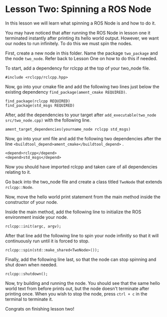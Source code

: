# Lesson Two: Spinning a ROS Node

In this lesson we will learn what spinning a ROS Node is and how to do it.

You may have noticed that after running the ROS Node in lesson one it terminated instantly after printing its hello world output. However, we want our nodes to run infinitely. To do this we must spin the nodes.

First, create a new node in this folder. Name the package `two_package` and the node `two_node`. Refer back to Lesson One  on how to do this if needed.

To start, add a dependency for rclcpp at the top of your two_node file.

```
#include <rclcpp/rclcpp.hpp>
```

Now, go into your cmake file and add the following two lines just below the existing dependency `find_package(ament_cmake REQUIRED)`.

```
find_package(rclcpp REQUIRED)
find_package(std_msgs REQUIRED)
```

After, add the dependencies to your target after `add_executable(two_node src/two_node.cpp)` with the following line.

```
ament_target_dependencies(yourname_node rclcpp std_msgs)
```

Now, go into your xml file and add the following two dependencies after the line `<buildtool_depend>ament_cmake</buildtool_depend>` .

```
<depend>rclcpp</depend>
<depend>std_msgs</depend>
```

Now you should have imported rclcpp and taken care of all dependencies relating to it.

Go back into the two_node file and create a class titled `TwoNode` that extends `rclcpp::Node`.

Now, move the hello world print statement from the main method inside the constructor of your node.

Inside the main method, add the following line to initialize the ROS environment inside your node.

```
rclcpp::init(argc, argv);
```

After that line add the following line to spin your node infinitly so that it will continuously run until it is forced to stop.

```
rclcpp::spin(std::make_shared<TwoNode>());
```

Finally, add the following line last, so that the node can stop spinning and shut down when needed.

```
rclcpp::shutdown();
```

Now, try building and running the node. You should see that the same hello world text from before prints out, but the node doesn't terminate after printing once. When you wish to stop the node, press `ctrl + c` in the terminal to terminate it.

Congrats on finishing lesson two!